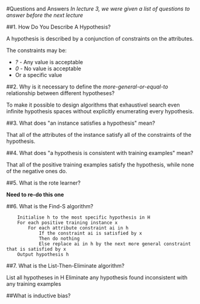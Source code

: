 #Questions and Answers
*In lecture 3, we were given a list of questions to answer before the next lecture*

##1. How Do You Describe A Hypothesis?

A hypothesis is described by a conjunction of constraints on the attributes.

The constraints may be:
* *?* - Any value is acceptable
* *0* - No value is acceptable
* Or a specific value

##2. Why is it necessary to define the *more-general-or-equal-to* relationship between different hypotheses?

To make it possible to design algorithms that exhaustivel search even infinite hypothesis spaces without explicitly enumerating every hypothesis.

##3. What does "an instance satisfies a hypothesis" mean?

That all of the attributes of the instance satisfy all of the constraints of the hypothesis.

##4. What does "a hypothesis is consistent with training examples" mean?

That all of the positive training examples satisfy the hypothesis, while none of the negative ones do.

##5. What is the rote learner?

**Need to re-do this one**

##6. What is the Find-S algorithm?

```
    Initialise h to the most specific hypothesis in H
    For each positive training instance x
        For each attribute constraint ai in h
            If the constraint ai is satisfied by x
            Then do nothing
            Else replace ai in h by the next more general constraint that is satisfied by x
    Output hypothesis h
```

##7. What is the List-Then-Eliminate algorithm?

List all hypotheses in H
Eliminate any hypothesis found inconsistent with any training examples

##What is inductive bias?
